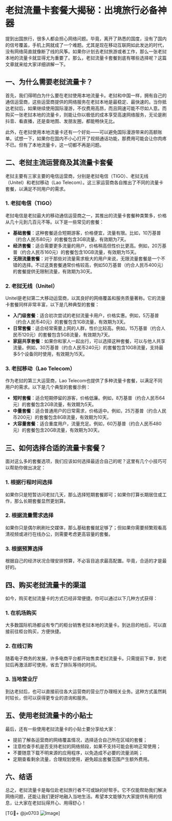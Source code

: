 # 老挝流量卡套餐大揭秘：出境旅行必备神器

提到出国旅行，很多人都会担心网络问题。毕竟，离开了熟悉的国度，没有了国内的信号覆盖，手机上网就成了一个难题。尤其是现在移动互联网如此发达的时代，没有网络简直就像断了线的风筝。如果你计划去老挝旅游或者工作，那么一张老挝本地的流量卡就显得尤为重要了。那么，老挝流量卡套餐到底有哪些选择呢？这篇文章就来给大家详细讲解一下。

## 一、为什么需要老挝流量卡？

首先，我们得明白为什么要在老挝使用本地流量卡。老挝和中国一样，拥有自己的通信运营商，这些运营商提供的网络服务在老挝本地是最稳定、最快速的。当你抵达老挝后，如果继续使用国际漫游，不仅费用高昂，而且网速可能不尽如人意。而购买一张老挝本地的流量卡，则能让你以极低的成本享受高速网络服务，无论是刷抖音、看直播，还是查地图、发朋友圈，都能畅快无比。

此外，在老挝使用本地流量卡还有一个好处——可以避免国际漫游带来的高额账单。试想一下，如果你在国内不小心打开了视频通话功能，那费用可能会让你肉疼不已。但有了本地流量卡，这一切都不再是问题。

## 二、老挝主流运营商及其流量卡套餐

老挝主要有三家主要的电信运营商，分别是老挝电信（TIGO）、老挝无线（Unitel）和老挝移动（Lao Telecom）。这三家运营商各自推出了不同的流量卡套餐，以满足不同用户的需求。

### 1. 老挝电信（TIGO）

老挝电信是老挝最大的移动通信运营商之一，其推出的流量卡套餐种类繁多，价格从几十元到几百元不等。以下是一些常见的套餐：

- **基础套餐**：这种套餐适合短期游客，价格便宜，流量有限。比如，10万基普（约合人民币80元）的套餐包含3GB流量，有效期为7天。
- **经济套餐**：适合需要更多流量的用户，价格稍高但性价比更高。例如，20万基普（约合人民币160元）的套餐包含10GB流量，有效期为15天。
- **无限流量套餐**：对于那些对流量需求极大的用户来说，无限流量套餐是一个不错的选择。不过这类套餐通常价格较高，例如50万基普（约合人民币400元）的套餐提供无限制流量，有效期为30天。

### 2. 老挝无线（Unitel）

Unitel是老挝第二大移动运营商，以其良好的网络覆盖和服务质量著称。它的流量卡套餐同样非常丰富，以下是几种典型的套餐：

- **入门级套餐**：适合初次尝试的老挝流量卡用户，价格实惠。例如，5万基普（约合人民币40元）的套餐包含1GB流量，有效期为3天。
- **日常套餐**：适合经常需要上网的人群，性价比较高。例如，15万基普（约合人民币120元）的套餐包含5GB流量，有效期为7天。
- **家庭共享套餐**：如果你和家人一起出行，可以选择这种套餐，可以与他人共享流量。例如，30万基普（约合人民币240元）的套餐包含10GB流量，支持最多5个设备同时使用，有效期为15天。

### 3. 老挝移动（Lao Telecom）

作为老挝的第三大运营商，Lao Telecom也提供了多种流量卡套餐，以满足不同用户的需求。以下是几个典型的套餐示例：

- **短时套餐**：适合短期停留的游客，价格低廉。例如，8万基普（约合人民币64元）的套餐包含2GB流量，有效期为5天。
- **中量套餐**：适合普通用户的日常需求，价格适中。例如，25万基普（约合人民币200元）的套餐包含8GB流量，有效期为10天。
- **大容量套餐**：适合重度用户，流量充足。例如，60万基普（约合人民币480元）的套餐包含20GB流量，有效期为30天。

## 三、如何选择合适的流量卡套餐？

面对这么多的套餐选项，我们应该如何选择最适合自己的呢？这里有几个小技巧可以帮助你做出决定：

### 1. 根据行程时间选择

如果你只是短暂访问老挝几天，那么选择短期套餐即可；如果你打算长期居住或工作，那么长期套餐显然更划算。

### 2. 根据流量需求选择

如果你只是偶尔刷刷社交媒体，那么基础套餐就足够了；但如果你需要频繁观看高清视频或进行在线办公，则需要考虑更高容量的套餐。

### 3. 根据预算选择

根据自己的经济状况合理安排预算，不必盲目追求最高配置。毕竟，合适的才是最好的。

## 四、购买老挝流量卡的渠道

如今，购买老挝流量卡的方式已经非常便捷。你可以通过以下几种方式获得：

### 1. 在机场购买

大多数国际机场都设有专门的柜台销售老挝本地的流量卡。到达目的地后，可以直接前往柜台购买，方便快捷。

### 2. 在线订购

随着电子商务的发展，许多电商平台都开始售卖老挝流量卡。只需提前下单，到老挝后再激活即可使用，省去了排队等待的时间。

### 3. 当地营业厅

到达老挝后，也可以直接前往各大运营商的营业厅办理相关业务。这种方式虽然耗时较长，但可以获得更专业的咨询和服务。

## 五、使用老挝流量卡的小贴士

最后，还有一些使用老挝流量卡的小贴士要分享给大家：

- 提前了解各运营商的网络覆盖情况，选择适合自己所在区域的套餐；
- 注意检查手机是否支持老挝的网络频段，如果不支持可能会影响正常使用；
- 不要随意下载不明来源的应用程序，以免造成不必要的流量消耗；
- 定期查看剩余流量，合理规划使用，避免超出套餐范围产生额外费用。

## 六、结语

总之，老挝流量卡是每位赴老挝旅行者不可或缺的好帮手。它不仅能帮助我们解决网络问题，还能让我们更好地融入当地生活。希望本文能够为大家提供有用的信息，让大家在老挝玩得开心、用得舒心！

[TG💪+ @jx0703 ![Image](https://github.com/user-attachments/assets/dbca1d08-cadb-493c-b0ec-ad6f7a83f270)]